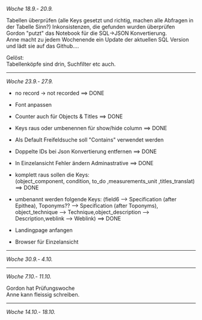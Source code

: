 *Woche 18.9.- 20.9.*

Tabellen überprüfen (alle Keys gesetzt und richtig, machen alle Abfragen in der Tabelle Sinn?)
Inkonsistenzen, die gefunden wurden überprüfen  
Gordon "putzt" das Notebook für die SQL->JSON Konvertierung.   
Anne macht zu jedem Wochenende ein Update der aktuellen SQL Version und lädt sie auf das Github....

Gelöst:  
Tabellenköpfe sind drin, Suchfilter etc auch. 

------------------------------------------------------------------------------------------------
*Woche 23.9.- 27.9.*
- no record -> not recorded  ==> DONE
- Font anpassen  
- Counter auch für Objects & Titles ==> DONE
- Keys raus oder umbenennen für show/hide column  ==> DONE  
- Als Default Freifeldsuche soll "Contains" verwendet werden  
- Doppelte IDs bei Json Konvertierung entfernen  ==> DONE
- In Einzelansicht Fehler ändern Adminastrative  ==> DONE

- komplett raus sollen die Keys:  
  (object_component, condition, to_do ,measurements_unit ,titles_translat) ==> DONE
   
- umbenannt werden folgende Keys:
    (field6 --> Specification (after Epithea), Toponyms?? --> Specification (after Toponyms), 
    object_technique --> Technique,object_description --> Description,weblink --> Weblink) ==> DONE

- Landingpage anfangen
- Browser für Einzelansicht

------------------------------------------------------------------------------------------------
*Woche 30.9.- 4.10.*

------------------------------------------------------------------------------------------------
*Woche 7.10.- 11.10.*

Gordon hat Prüfungswoche  
Anne kann fleissig schreiben.  

------------------------------------------------------------------------------------------------
*Woche 14.10.- 18.10.*

